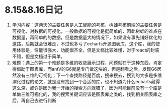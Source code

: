 # 8.15&8.16日记

1. 学习内容：这两天的主要任务是人工智能的考核，树蛙考核前端的主要任务是可视化，对数据的可视化，一般数据的可视化是挺简单的，因此树蛙的难点在数据量，再简单的的数据，但是数据量大的情况下，如果没有事先铺好优化的道路，后期就会很难走，不过也多亏了echarts开源图表库，这个库，我的使用体验是，性能很强大，功能很齐全，但是文档比较难懂，对于react的封装不错，但是文档过于简单。
2. 难题：遇上的第一个难题是多维的收敛展示过程，问题就在于这种东西，肯定得借助于图表库，而antV的G6就是专门做这块的，但是翻看之后，发现G6居然没有三维的可视化；下一个查找路径是百度，搜来搜去，搜到的大多是多维演化过程的论文，就是没有找到一个合适的库，也不知道为什么echarts藏得这么深，或许是因为我一开始的搜索方向就错了，因为可能目前没有一个库是单做三维可视化的，我的搜索关键词应该是图表库之类的，找到相关图表库之后，再自己去进行判断
